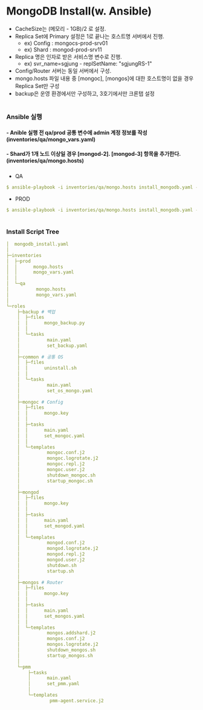# MongoDB Install(w. Ansible)

* CacheSize는 (메모리 - 1GB)/2 로 설정.
* Replica Set에 Primary 설정은 1로 끝나는 호스트명 서버에서 진행.
  * ex) Config : mongocs-prod-srv01
  * ex) Shard : mongod-prod-srv11
* Replica 명은 인자로 받은 서비스명 변수로 진행.
  * ex) svr_name=sgjung - replSetName: "sgjungRS-1"
* Config/Router 서버는 동일 서버에서 구성.
* mongo.hosts 파일 내용 중 [mongoc], [mongos]에 대한 호스트명이 없을 경우 Replica Set만 구성
* backup은 운영 환경에서만 구성하고, 3호기에서만 크론탭 설정

#
### Ansible 실행
#### - Anible 실행 전 qa/prod 공통 변수에 admin 계정 정보를 작성(inventories/qa/mongo_vars.yaml)
#### - Shard가 1개 노드 이상일 경우 [mongod-2]. [mongod-3] 항목을 추가한다.(inventories/qa/mongo.hosts)


#####
* QA 
```yml
$ ansible-playbook -i inventories/qa/mongo.hosts install_mongodb.yaml --extra-vars "phase=qa svr_name=(서비스명)" -v
```
* PROD 
```yml
$ ansible-playbook -i inventories/qa/mongo.hosts install_mongodb.yaml --extra-vars "phase=prod svr_name=(서비스명)" -v
```
#
### Install Script Tree 

```yaml
│  mongodb_install.yaml
│
├─inventories
│  ├─prod
│  │      mongo.hosts
│  │      mongo_vars.yaml
│  │
│  └─qa
│          mongo.hosts
│          mongo_vars.yaml
│
└─roles
    ├─backup # 백업
    │  ├─files
    │  │      mongo_backup.py
    │  │
    │  └─tasks
    │          main.yaml
    │          set_backup.yaml
    │
    ├─common # 공통 OS
    │  ├─files
    │  │      uninstall.sh
    │  │
    │  └─tasks
    │          main.yaml
    │          set_os_mongo.yaml
    │
    ├─mongoc # Config
    │  ├─files
    │  │      mongo.key
    │  │
    │  ├─tasks
    │  │      main.yaml
    │  │      set_mongoc.yaml
    │  │
    │  └─templates
    │          mongoc.conf.j2
    │          mongoc.logrotate.j2
    │          mongoc.repl.j2
    │          mongoc.user.j2
    │          shutdown_mongoc.sh
    │          startup_mongoc.sh
    │
    ├─mongod 
    │  ├─files
    │  │      mongo.key
    │  │
    │  ├─tasks
    │  │      main.yaml
    │  │      set_mongod.yaml
    │  │
    │  └─templates
    │          mongod.conf.j2
    │          mongod.logrotate.j2
    │          mongod.repl.j2
    │          mongod.user.j2
    │          shutdown.sh
    │          startup.sh
    │
    ├─mongos # Router
    │  ├─files
    │  │      mongo.key
    │  │
    │  ├─tasks
    │  │      main.yaml
    │  │      set_mongos.yaml
    │  │
    │  └─templates
    │          mongos.addshard.j2
    │          mongos.conf.j2
    │          mongos.logrotate.j2
    │          shutdown_mongos.sh
    │          startup_mongos.sh
    │
    └─pmm
        ├─tasks
        │      main.yaml
        │      set_pmm.yaml
        │
        └─templates
                pmm-agent.service.j2
```